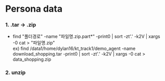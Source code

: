 # Persona data

### 1. .tar -> .zip
- find "폴더경로" -name "파일명.zip.part*" -print0 | sort -zt'.' -k2V | xargs -0 cat > "파일명.zip" \
ex) find /data1/home/dylan16/kt_track1/demo_agent -name download_shopping.tar -print0 | sort -zt'.' -k2V | xargs -0 cat > data_shopping.zip

### 2. unzip
